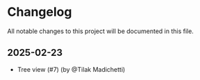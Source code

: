 # Changelog

All notable changes to this project will be documented in this file.

## 2025-02-23

* Tree view  (#7) (by @Tilak Madichetti)

